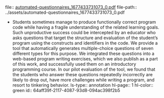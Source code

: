 file:: [automated-questionnaires_1677433731073_0.pdf](../assets/automated-questionnaires_1677433731073_0.pdf)
file-path:: ../assets/automated-questionnaires_1677433731073_0.pdf

- Students sometimes manage to produce functionally correct program code while having a fragile understanding of the related learning goals. Such unproductive success could be intercepted by an educator who asks questions that target the structure and evaluation of the student’s program using the constructs and identifiers in the code. We provide a tool that automatically generates multiple-choice questions of seven different types for this purpose. We integrated these questions into a web-based program writing exercises, which we also publish as a part of this work, and successfully used them on an introductory programming course. In our pilot evaluation of the tool, we found that the students who answer these questions repeatedly incorrectly are likely to drop out, have more challenges while writing a program, and resort to tinkering behavior.
  ls-type:: annotation
  hl-page:: 1
  hl-color:: green
  id:: 64aff39f-2117-4087-93d8-094ac398f2b5